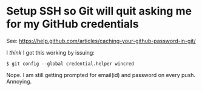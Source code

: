 # Setup SSH so Git will quit asking me for my GitHub credentials
See: https://help.github.com/articles/caching-your-github-password-in-git/

I *think* I got this working by issuing:
```
$ git config --global credential.helper wincred
```
Nope.  I am still getting prompted for email(id) and password on every push.  Annoying.
